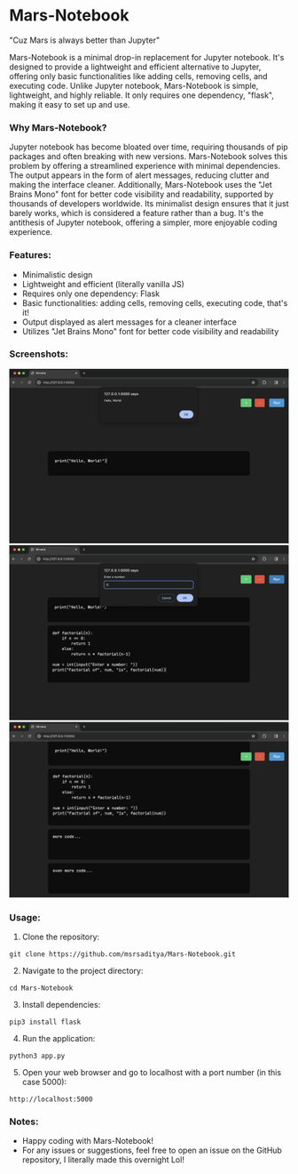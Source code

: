 # Mars-Notebook
"Cuz Mars is always better than Jupyter"

Mars-Notebook is a minimal drop-in replacement for Jupyter notebook. It's designed to provide a lightweight and efficient alternative to Jupyter, offering only basic functionalities like adding cells, removing cells, and executing code. Unlike Jupyter notebook, Mars-Notebook is simple, lightweight, and highly reliable. It only requires one dependency, "flask", making it easy to set up and use.

### Why Mars-Notebook?
Jupyter notebook has become bloated over time, requiring thousands of pip packages and often breaking with new versions. Mars-Notebook solves this problem by offering a streamlined experience with minimal dependencies. The output appears in the form of alert messages, reducing clutter and making the interface cleaner. Additionally, Mars-Notebook uses the "Jet Brains Mono" font for better code visibility and readability, supported by thousands of developers worldwide. Its minimalist design ensures that it just barely works, which is considered a feature rather than a bug. It's the antithesis of Jupyter notebook, offering a simpler, more enjoyable coding experience.

### Features:
- Minimalistic design
- Lightweight and efficient (literally vanilla JS)
- Requires only one dependency: Flask
- Basic functionalities: adding cells, removing cells, executing code, that's it!
- Output displayed as alert messages for a cleaner interface
- Utilizes "Jet Brains Mono" font for better code visibility and readability

### Screenshots:

![Screenshot 1](https://github.com/msrsaditya/Mars-Notebook/blob/main/images/1%20code%20sample.png)
![Screenshot 2](https://github.com/msrsaditya/Mars-Notebook/blob/main/images/2%20codes%20input.png)
![Screenshot 3](https://github.com/msrsaditya/Mars-Notebook/blob/main/images/4%20codes.png)

### Usage:
1. Clone the repository:
```
git clone https://github.com/msrsaditya/Mars-Notebook.git
```
2. Navigate to the project directory:
```
cd Mars-Notebook
```
3. Install dependencies:
```
pip3 install flask
```
4. Run the application:
```
python3 app.py
```
5. Open your web browser and go to localhost with a port number (in this case 5000):
```
http://localhost:5000
```

### Notes:
- Happy coding with Mars-Notebook!
- For any issues or suggestions, feel free to open an issue on the GitHub repository, I literally made this overnight Lol!
